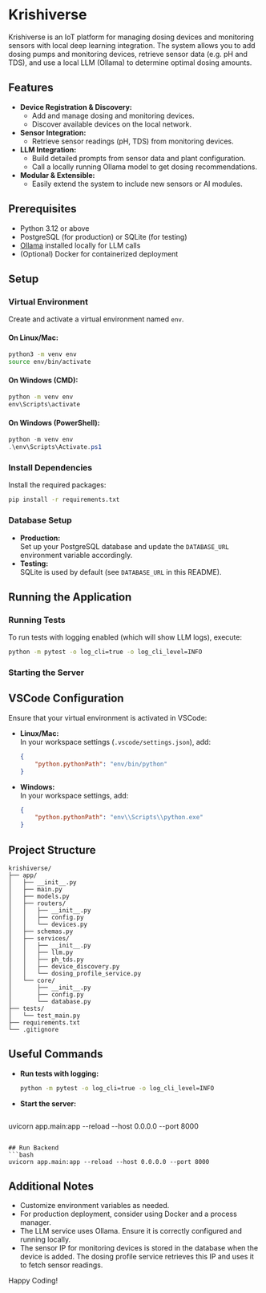 
# Krishiverse

Krishiverse is an IoT platform for managing dosing devices and monitoring sensors with local deep learning integration. The system allows you to add dosing pumps and monitoring devices, retrieve sensor data (e.g. pH and TDS), and use a local LLM (Ollama) to determine optimal dosing amounts.

## Features

- **Device Registration & Discovery:** 
  - Add and manage dosing and monitoring devices.
  - Discover available devices on the local network.
- **Sensor Integration:**
  - Retrieve sensor readings (pH, TDS) from monitoring devices.
- **LLM Integration:**
  - Build detailed prompts from sensor data and plant configuration.
  - Call a locally running Ollama model to get dosing recommendations.
- **Modular & Extensible:**
  - Easily extend the system to include new sensors or AI modules.

## Prerequisites

- Python 3.12 or above
- PostgreSQL (for production) or SQLite (for testing)
- [Ollama](https://ollama.com/) installed locally for LLM calls
- (Optional) Docker for containerized deployment

## Setup

### Virtual Environment

Create and activate a virtual environment named `env`.

#### On Linux/Mac:
```bash
python3 -m venv env
source env/bin/activate
```

#### On Windows (CMD):
```cmd
python -m venv env
env\Scripts\activate
```

#### On Windows (PowerShell):
```powershell
python -m venv env
.\env\Scripts\Activate.ps1
```

### Install Dependencies

Install the required packages:
```bash
pip install -r requirements.txt
```

### Database Setup

- **Production:**  
  Set up your PostgreSQL database and update the `DATABASE_URL` environment variable accordingly.
- **Testing:**  
  SQLite is used by default (see `DATABASE_URL` in this README).

## Running the Application

### Running Tests

To run tests with logging enabled (which will show LLM logs), execute:
```bash
python -m pytest -o log_cli=true -o log_cli_level=INFO
```

### Starting the Server



## VSCode Configuration

Ensure that your virtual environment is activated in VSCode:

- **Linux/Mac:**  
  In your workspace settings (`.vscode/settings.json`), add:
  ```json
  {
      "python.pythonPath": "env/bin/python"
  }
  ```

- **Windows:**  
  In your workspace settings, add:
  ```json
  {
      "python.pythonPath": "env\\Scripts\\python.exe"
  }
  ```

## Project Structure

```
krishiverse/
├── app/
│   ├── __init__.py
│   ├── main.py
│   ├── models.py
│   ├── routers/
│   │   ├── __init__.py
│   │   ├── config.py
│   │   └── devices.py
│   ├── schemas.py
│   ├── services/
│   │   ├── __init__.py
│   │   ├── llm.py
│   │   ├── ph_tds.py
│   │   ├── device_discovery.py
│   │   └── dosing_profile_service.py
│   └── core/
│       ├── __init__.py
│       ├── config.py
│       └── database.py
├── tests/
│   └── test_main.py
├── requirements.txt
└── .gitignore
```

## Useful Commands

- **Run tests with logging:**
  ```bash
  python -m pytest -o log_cli=true -o log_cli_level=INFO
  ```
- **Start the server:**
  ```bash
uvicorn app.main:app --reload --host 0.0.0.0 --port 8000
  ```

## Run Backend 
```bash
uvicorn app.main:app --reload --host 0.0.0.0 --port 8000
```
## Additional Notes

- Customize environment variables as needed.
- For production deployment, consider using Docker and a process manager.
- The LLM service uses Ollama. Ensure it is correctly configured and running locally.
- The sensor IP for monitoring devices is stored in the database when the device is added. The dosing profile service retrieves this IP and uses it to fetch sensor readings.

Happy Coding!
